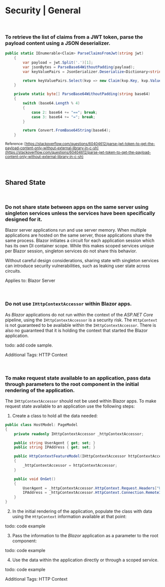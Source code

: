 # Security | General
<br>

### To retrieve the list of claims from a JWT token, parse the payload content using a JSON deserializer.

```csharp
public static IEnumerable<Claim> ParseClaimsFromJwt(string jwt)
	{
		var payload = jwt.Split('.')[1];
		var jsonBytes = ParseBase64WithoutPadding(payload);
		var keyValuePairs = JsonSerializer.Deserialize<Dictionary<string, object>>(jsonBytes);

		return keyValuePairs.Select(kvp => new Claim(kvp.Key, kvp.Value.ToString()));
	}

	private static byte[] ParseBase64WithoutPadding(string base64)
	{
		switch (base64.Length % 4)
		{
			case 2: base64 += "=="; break;
			case 3: base64 += "="; break;
		}

		return Convert.FromBase64String(base64);
	}
```
<small>Reference: [https://stackoverflow.com/questions/60404612/parse-jwt-token-to-get-the-payload-content-only-without-external-library-in-c-sh](https://stackoverflow.com/questions/60404612/parse-jwt-token-to-get-the-payload-content-only-without-external-library-in-c-sh)</small>
<br><br><br>


## Shared State
<br>


### Do not share state between apps on the same server using singleton services unless the services have been specifically designed for it.

Blazor server applications run and use server memory. When multiple applications are hosted on the same server, those applications share the same process. Blazor initiates
a circuit for each application session which has its own DI container scope. While this makes scoped services unique per Blazor session, singleton services do not share this
behavior.

Without careful design considerations, sharing state with singleton services can introduce security vulnerabilities, such as leaking user state across circuits.

Applies to: Blazor Server
<br><br><br>


### Do not use `IHttpContextAccessor` within Blazor apps.

As _Blazor_ applications do not run within the context of the _ASP.NET Core_ pipeline, using the `IHttpContextAccessor` is a security risk. The `HttpContext` is not
guaranteed to be available within the `IHttpContextAccessor`. There is also no guaranteed that it is holding the context that started the Blazor application.

todo: add code sample.

Additional Tags: HTTP Context
<br><br><br>


### To make request state available to an application, pass data through parameters to the root component in the initial rendering of the application.

The `IHttpContextAccessor` should not be used within Blazor apps. To make request state available to an application use the following steps:

1. Create a class to hold all the data needed:

```cs
public class HostModel: PageModel
{
    private readonly IHttpContextAccessor _httpContextAccessor;

	public string UserAgent { get; set; }
    public string IPAddress { get; set; }

    public HttpContextFeatureModel(IHttpContextAccessor httpContextAccessor)
    {
        _httpContextAccessor = httpContextAccessor;    
    }

    public void OnGet()
    {
        UserAgent = _httpContextAccessor.HttpContext.Request.Headers["User-Agent"];
        IPAddress = _httpContextAccessor.HttpContext.Connection.RemoteIpAddress.ToString();  
    }
}
```

2. In the initial rendering of the application, populate the class with data using the `HttpContext` information available at that point:

todo: code example

3. Pass the information to the _Blazor_ application as a parameter to the root component:

todo: code example

4. Use the data within the application directly or through a scoped service.

todo: code example


Additional Tags: HTTP Context
<br><br><br>
